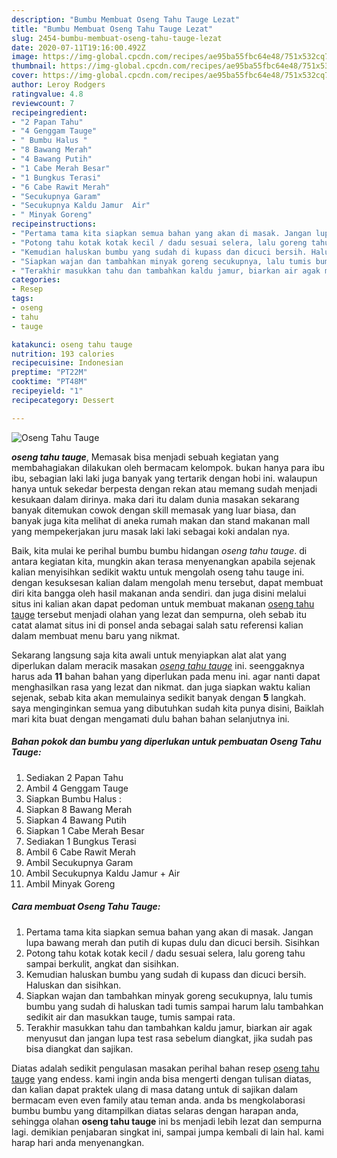 ```yaml
---
description: "Bumbu Membuat Oseng Tahu Tauge Lezat"
title: "Bumbu Membuat Oseng Tahu Tauge Lezat"
slug: 2454-bumbu-membuat-oseng-tahu-tauge-lezat
date: 2020-07-11T19:16:00.492Z
image: https://img-global.cpcdn.com/recipes/ae95ba55fbc64e48/751x532cq70/oseng-tahu-tauge-foto-resep-utama.jpg
thumbnail: https://img-global.cpcdn.com/recipes/ae95ba55fbc64e48/751x532cq70/oseng-tahu-tauge-foto-resep-utama.jpg
cover: https://img-global.cpcdn.com/recipes/ae95ba55fbc64e48/751x532cq70/oseng-tahu-tauge-foto-resep-utama.jpg
author: Leroy Rodgers
ratingvalue: 4.8
reviewcount: 7
recipeingredient:
- "2 Papan Tahu"
- "4 Genggam Tauge"
- " Bumbu Halus "
- "8 Bawang Merah"
- "4 Bawang Putih"
- "1 Cabe Merah Besar"
- "1 Bungkus Terasi"
- "6 Cabe Rawit Merah"
- "Secukupnya Garam"
- "Secukupnya Kaldu Jamur  Air"
- " Minyak Goreng"
recipeinstructions:
- "Pertama tama kita siapkan semua bahan yang akan di masak. Jangan lupa bawang merah dan putih di kupas dulu dan dicuci bersih. Sisihkan"
- "Potong tahu kotak kotak kecil / dadu sesuai selera, lalu goreng tahu sampai berkulit, angkat dan sisihkan."
- "Kemudian haluskan bumbu yang sudah di kupass dan dicuci bersih. Haluskan dan sisihkan."
- "Siapkan wajan dan tambahkan minyak goreng secukupnya, lalu tumis bumbu yang sudah di haluskan tadi tumis sampai harum lalu tambahkan sedikit air dan masukkan tauge, tumis sampai rata."
- "Terakhir masukkan tahu dan tambahkan kaldu jamur, biarkan air agak menyusut dan jangan lupa test rasa sebelum diangkat, jika sudah pas bisa diangkat dan sajikan."
categories:
- Resep
tags:
- oseng
- tahu
- tauge

katakunci: oseng tahu tauge 
nutrition: 193 calories
recipecuisine: Indonesian
preptime: "PT22M"
cooktime: "PT48M"
recipeyield: "1"
recipecategory: Dessert

---
```



![Oseng Tahu Tauge](https://img-global.cpcdn.com/recipes/ae95ba55fbc64e48/751x532cq70/oseng-tahu-tauge-foto-resep-utama.jpg)

<b><i>oseng tahu tauge</i></b>, Memasak bisa menjadi sebuah kegiatan yang membahagiakan dilakukan oleh bermacam kelompok. bukan hanya para ibu ibu, sebagian laki laki juga banyak yang tertarik dengan hobi ini. walaupun hanya untuk sekedar berpesta dengan rekan atau memang sudah menjadi kesukaan dalam dirinya. maka dari itu dalam dunia masakan sekarang banyak ditemukan cowok dengan skill memasak yang luar biasa, dan banyak juga kita melihat di aneka rumah makan dan stand makanan mall yang mempekerjakan juru masak laki laki sebagai koki andalan nya.



Baik, kita mulai ke perihal bumbu bumbu hidangan <i>oseng tahu tauge</i>. di antara kegiatan kita, mungkin akan terasa menyenangkan apabila sejenak kalian menyisihkan sedikit waktu untuk mengolah oseng tahu tauge ini. dengan kesuksesan kalian dalam mengolah menu tersebut, dapat membuat diri kita bangga oleh hasil makanan anda sendiri. dan juga disini melalui situs ini kalian akan dapat pedoman untuk membuat makanan <u>oseng tahu tauge</u> tersebut menjadi olahan yang lezat dan sempurna, oleh sebab itu catat alamat situs ini di ponsel anda sebagai salah satu referensi kalian dalam membuat menu baru yang nikmat.


Sekarang langsung saja kita awali untuk menyiapkan alat alat yang diperlukan dalam meracik masakan <u><i>oseng tahu tauge</i></u> ini. seenggaknya harus ada <b>11</b> bahan bahan yang diperlukan pada menu ini. agar nanti dapat menghasilkan rasa yang lezat dan nikmat. dan juga siapkan waktu kalian sejenak, sebab kita akan memulainya sedikit banyak dengan <b>5</b> langkah. saya menginginkan semua yang dibutuhkan sudah kita punya disini, Baiklah mari kita buat dengan mengamati dulu bahan bahan selanjutnya ini.

<!--inarticleads1-->

##### Bahan pokok dan bumbu yang diperlukan untuk pembuatan Oseng Tahu Tauge:

1. Sediakan 2 Papan Tahu
1. Ambil 4 Genggam Tauge
1. Siapkan  Bumbu Halus :
1. Siapkan 8 Bawang Merah
1. Siapkan 4 Bawang Putih
1. Siapkan 1 Cabe Merah Besar
1. Sediakan 1 Bungkus Terasi
1. Ambil 6 Cabe Rawit Merah
1. Ambil Secukupnya Garam
1. Ambil Secukupnya Kaldu Jamur + Air
1. Ambil  Minyak Goreng




<!--inarticleads2-->

##### Cara membuat Oseng Tahu Tauge:

1. Pertama tama kita siapkan semua bahan yang akan di masak. Jangan lupa bawang merah dan putih di kupas dulu dan dicuci bersih. Sisihkan
1. Potong tahu kotak kotak kecil / dadu sesuai selera, lalu goreng tahu sampai berkulit, angkat dan sisihkan.
1. Kemudian haluskan bumbu yang sudah di kupass dan dicuci bersih. Haluskan dan sisihkan.
1. Siapkan wajan dan tambahkan minyak goreng secukupnya, lalu tumis bumbu yang sudah di haluskan tadi tumis sampai harum lalu tambahkan sedikit air dan masukkan tauge, tumis sampai rata.
1. Terakhir masukkan tahu dan tambahkan kaldu jamur, biarkan air agak menyusut dan jangan lupa test rasa sebelum diangkat, jika sudah pas bisa diangkat dan sajikan.




Diatas adalah sedikit pengulasan masakan perihal bahan resep <u>oseng tahu tauge</u> yang endess. kami ingin anda bisa mengerti dengan tulisan diatas, dan kalian dapat praktek ulang di masa datang untuk di sajikan dalam bermacam even even family atau teman anda. anda bs mengkolaborasi bumbu bumbu yang ditampilkan diatas selaras dengan harapan anda, sehingga olahan <b>oseng tahu tauge</b> ini bs menjadi lebih lezat dan sempurna lagi. demikian penjabaran singkat ini, sampai jumpa kembali di lain hal. kami harap hari anda menyenangkan.
